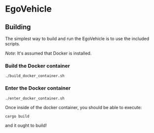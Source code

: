 # EgoVehicle

## Building

The simplest way to build and run the EgoVehicle is to use the included scripts.

_Note_: It's assumed that Docker is installed.

### Build the Docker container

```shell
./build_docker_container.sh
```

### Enter the Docker container

```shell
./enter_docker_container.sh
```

Once inside of the docker container, you should be able to execute:

```shell
cargo build
```

and it ought to build!
